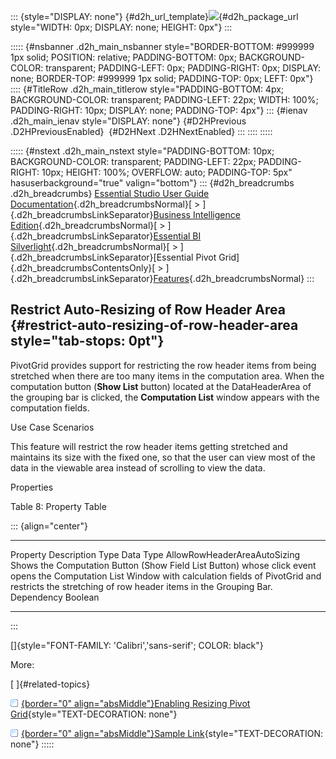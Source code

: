 ::: {style="DISPLAY: none"}
[](ms-xhelp:///?Id=d2h_url_template){#d2h_url_template}![](!package_url!){#d2h_package_url style="WIDTH: 0px; DISPLAY: none; HEIGHT: 0px"}
:::

::::: {#nsbanner .d2h_main_nsbanner style="BORDER-BOTTOM: #999999 1px solid; POSITION: relative; PADDING-BOTTOM: 0px; BACKGROUND-COLOR: transparent; PADDING-LEFT: 0px; PADDING-RIGHT: 0px; DISPLAY: none; BORDER-TOP: #999999 1px solid; PADDING-TOP: 0px; LEFT: 0px"}
:::: {#TitleRow .d2h_main_titlerow style="PADDING-BOTTOM: 4px; BACKGROUND-COLOR: transparent; PADDING-LEFT: 22px; WIDTH: 100%; PADDING-RIGHT: 10px; DISPLAY: none; PADDING-TOP: 4px"}
::: {#ienav .d2h_main_ienav style="DISPLAY: none"}
[](ms-xhelp:///?Id=ab312bba-f9bb-4766-8a8b-03864e2edebb){#D2HPrevious .D2HPreviousEnabled}  [](ms-xhelp:///?Id=a29e6918-5b3d-4607-b0f0-c98142cf63f5){#D2HNext .D2HNextEnabled}
:::
::::
:::::

::::: {#nstext .d2h_main_nstext style="PADDING-BOTTOM: 10px; BACKGROUND-COLOR: transparent; PADDING-LEFT: 22px; PADDING-RIGHT: 10px; HEIGHT: 100%; OVERFLOW: auto; PADDING-TOP: 5px" hasuserbackground="true" valign="bottom"}
::: {#d2h_breadcrumbs .d2h_breadcrumbs}
[Essential Studio User Guide Documentation](ms-xhelp:///?Id=12457748-09e3-4d74-a240-8e049cedf030){.d2h_breadcrumbsNormal}[ \> ]{.d2h_breadcrumbsLinkSeparator}[Business Intelligence Edition](ms-xhelp:///?Id=fdf33dd8-62b2-47b9-ad7b-fc50e590bca5){.d2h_breadcrumbsNormal}[ \> ]{.d2h_breadcrumbsLinkSeparator}[Essential BI Silverlight](ms-xhelp:///?Id=c006b39c-6aa2-4637-b7de-3e7b6cb3f9f9){.d2h_breadcrumbsNormal}[ \> ]{.d2h_breadcrumbsLinkSeparator}[Essential Pivot Grid]{.d2h_breadcrumbsContentsOnly}[ \> ]{.d2h_breadcrumbsLinkSeparator}[Features](ms-xhelp:///?Id=9d7968f1-d52c-4e79-a6ae-fb01305e9f98){.d2h_breadcrumbsNormal}
:::

## Restrict Auto-Resizing of Row Header Area {#restrict-auto-resizing-of-row-header-area style="tab-stops: 0pt"}

PivotGrid provides support for restricting the row header items from being stretched when there are too many items in the computation area. When the computation button (**Show List** button) located at the DataHeaderArea of the grouping bar is clicked, the **Computation List** window appears with the computation fields.

Use Case Scenarios

This feature will restrict the row header items getting stretched and maintains its size with the fixed one, so that the user can view most of the data in the viewable area instead of scrolling to view the data.

Properties

Table 8: Property Table

::: {align="center"}
  ------------------------------ ---------------------------------------------------------------------------------------------------------------------------------------------------------------------------------------------------------------------- ------------ -----------
  Property                       Description                                                                                                                                                                                                            Type         Data Type
  AllowRowHeaderAreaAutoSizing   Shows the Computation Button (Show Field List Button) whose click event opens the Computation List Window with calculation fields of PivotGrid and restricts the stretching of row header items in the Grouping Bar.   Dependency   Boolean
  ------------------------------ ---------------------------------------------------------------------------------------------------------------------------------------------------------------------------------------------------------------------- ------------ -----------
:::

[]{style="FONT-FAMILY: 'Calibri','sans-serif'; COLOR: black"} 

More:

[ ]{#related-topics}

[![](button.gif){border="0" align="absMiddle"}Enabling Resizing Pivot Grid](ms-xhelp:///?Id=a29e6918-5b3d-4607-b0f0-c98142cf63f5){style="TEXT-DECORATION: none"}

[![](button.gif){border="0" align="absMiddle"}Sample Link](ms-xhelp:///?Id=00f07ee6-d520-4f9a-b9da-5a57ee39409c){style="TEXT-DECORATION: none"}
:::::
